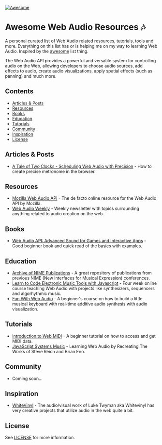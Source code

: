 [![Awesome](https://cdn.rawgit.com/sindresorhus/awesome/d7305f38d29fed78fa85652e3a63e154dd8e8829/media/badge.svg)](https://github.com/sindresorhus/awesome)

# Awesome Web Audio Resources :notes:

A personal curated list of Web Audio related resources, tutorials, tools and more. Everything on this list has or is helping me on my way to learning Web Audio. Inspired by the [awesome](https://github.com/sindresorhus/awesome) list thing.

The Web Audio API provides a powerful and versatile system for controlling audio on the Web, allowing developers to choose audio sources, add effects to audio, create audio visualizations, apply spatial effects (such as panning)  and much more.

## Contents

- [Articles & Posts](#articles--posts)
- [Resources](#resources)
- [Books](#books)
- [Education](#education)
- [Tutorials](#tutorials)
- [Community](#community)
- [Inspiration](#inspiration)
- [License](#license)

## Articles & Posts

- [A Tale of Two Clocks - Scheduling Web Audio with Precision](https://www.html5rocks.com/en/tutorials/audio/scheduling/) - How to create precise metronome in the browser. 

## Resources 

- [Mozilla Web Audio API](https://developer.mozilla.org/en-US/docs/Web/API/Web_Audio_API) - The de facto online resource for the Web Audio API by Mozilla. 
- [Web Audio Weekly](http://www.webaudioweekly.com/) - Weekly newsletter with topics surrounding anything related to audio creation on the web.

## Books 

- [Web Audio API: Advanced Sound for Games and Interactive Apps](https://www.amazon.com/gp/product/1449332684/ref=as_li_tl?ie=UTF8&camp=1789&creative=9325&creativeASIN=1449332684&linkCode=as2&tag=jonahvsweb-20&linkId=bac8d2199c36d9d1bc2cf5d1b1facb87) - Good beginner book and quick read of the basics with examples. 

## Education

- [Archive of NIME Publications](http://www.nime.org/archives/) - A great repository of publications from previous NIME (New Interfaces for Musical Expression) conferences. 
- [Learn to Code Electronic Music Tools with Javascript](https://www.futurelearn.com/courses/electronic-music-tools) - Four week online course teaching Web Audio with projects like synthesizers, sequencers and algorhythmic music. 
- [Fun With Web Audio](https://code.tutsplus.com/courses/fun-with-web-audio) - A beginner's course on how to build a little musical keyboard with real-time additive audio synthesis with audio visualization. 

## Tutorials 

- [Introduction to Web MIDI](https://code.tutsplus.com/tutorials/introduction-to-web-midi--cms-25220) - A beginner tutorial on how to access and get MIDI data. 
- [JavaScript Systems Music](http://teropa.info/blog/2016/07/28/javascript-systems-music.html) - Learning Web Audio by Recreating The Works of Steve Reich and Brian Eno. 

## Community 

- Coming soon... 

## Inspiration 

- [WhiteVinyl](http://whitevinyldesign.com/) - The audio/visual work of Luke Twyman aka Whitevinyl has very creative projects that utilize audio in the web quite a bit. 

## License 

See [LICENSE](LICENSE.txt) for more information.